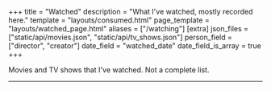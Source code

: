 +++
title = "Watched"
description = "What I've watched, mostly recorded here."
template = "layouts/consumed.html"
page_template = "layouts/watched_page.html"
aliases = ["/watching"]
[extra]
json_files = ["static/api/movies.json", "static/api/tv_shows.json"]
person_field = ["director", "creator"]
date_field = "watched_date"
date_field_is_array = true
+++

Movies and TV shows that I've watched. Not a complete list.

---
